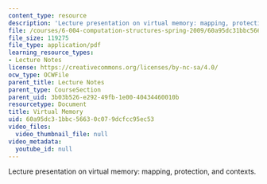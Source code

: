 ```yaml
---
content_type: resource
description: 'Lecture presentation on virtual memory: mapping, protection, and contexts.'
file: /courses/6-004-computation-structures-spring-2009/60a95dc31bbc56630c079dcfcc95ec53_MIT6_004s09_lec17.pdf
file_size: 119275
file_type: application/pdf
learning_resource_types:
- Lecture Notes
license: https://creativecommons.org/licenses/by-nc-sa/4.0/
ocw_type: OCWFile
parent_title: Lecture Notes
parent_type: CourseSection
parent_uid: 3b03b526-e292-49fb-1e00-40434460010b
resourcetype: Document
title: Virtual Memory
uid: 60a95dc3-1bbc-5663-0c07-9dcfcc95ec53
video_files:
  video_thumbnail_file: null
video_metadata:
  youtube_id: null
---
```

Lecture presentation on virtual memory: mapping, protection, and contexts.